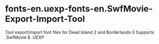# fonts-en.uexp-fonts-en.SwfMovie-Export-Import-Tool
Tool export/import font files for Dead Island 2 and Borderlands 3 Supports .SwfMovie &amp; .UEXP
